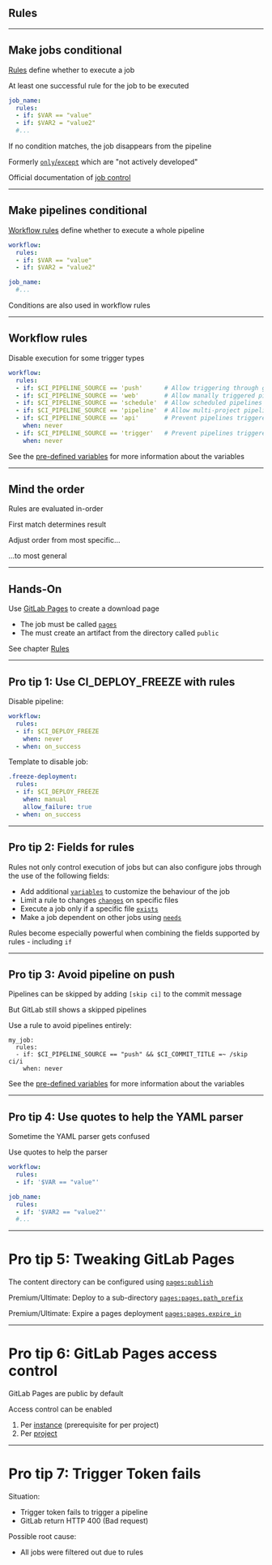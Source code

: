 <!-- .slide: id="gitlab_rules" class="vertical-center" -->

<i class="fa-duotone fa-book-section fa-8x" style="float: right; color: grey;"></i>

## Rules

---

## Make jobs conditional

[Rules](https://docs.gitlab.com/ee/ci/yaml/#rules) define whether to execute a job

At least one successful rule for the job to be executed

```yaml
job_name:
  rules:
  - if: $VAR == "value"
  - if: $VAR2 = "value2"
  #...
```

If no condition matches, the job disappears from the pipeline

Formerly [`only`/`except`](https://docs.gitlab.com/ee/ci/yaml/#only--except) which are "not actively developed"

Official documentation of [job control](https://docs.gitlab.com/ee/ci/jobs/job_control.html)

---

## Make pipelines conditional

[Workflow rules](https://docs.gitlab.com/ee/ci/yaml/#workflow) define whether to execute a whole pipeline

```yaml
workflow:
  rules:
  - if: $VAR == "value"
  - if: $VAR2 = "value2"

job_name:
  #...
```

Conditions are also used in workflow rules 

---

## Workflow rules

Disable execution for some trigger types

```yaml
workflow:
  rules:
  - if: $CI_PIPELINE_SOURCE == 'push'      # Allow triggering through git push
  - if: $CI_PIPELINE_SOURCE == 'web'       # Allow manally triggered pipelines
  - if: $CI_PIPELINE_SOURCE == 'schedule'  # Allow scheduled pipelines
  - if: $CI_PIPELINE_SOURCE == 'pipeline'  # Allow multi-project pipelines
  - if: $CI_PIPELINE_SOURCE == 'api'       # Prevent pipelines triggered through the API
    when: never
  - if: $CI_PIPELINE_SOURCE == 'trigger'   # Prevent pipelines triggered through trigger tokens
    when: never
```

See the [pre-defined variables](https://docs.gitlab.com/ee/ci/variables/predefined_variables.html) for more information about the variables

---

## Mind the order

Rules are evaluated in-order

First match determines result

Adjust order from most specific...

...to most general

---

## Hands-On

Use [GitLab Pages](https://docs.gitlab.com/ee/user/project/pages/) to create a download page

- The job must be called [`pages`](https://docs.gitlab.com/ee/ci/yaml/#pages)
- The must create an artifact from the directory called `public`

See chapter [Rules](/hands-on/2025-05-14/130_rules/exercise/)

---

## Pro tip 1: Use CI_DEPLOY_FREEZE with rules

Disable pipeline:

```yaml
workflow:
  rules:
  - if: $CI_DEPLOY_FREEZE
    when: never
  - when: on_success
```

Template to disable job:

```yaml
.freeze-deployment:
  rules:
  - if: $CI_DEPLOY_FREEZE
    when: manual
    allow_failure: true
  - when: on_success
```

---

## Pro tip 2: Fields for rules

Rules not only control execution of jobs but can also configure jobs through the use of the following fields:

- Add additional [`variables`](https://docs.gitlab.com/ee/ci/yaml/#rulesvariables) to customize the behaviour of the job
- Limit a rule to changes [`changes`](https://docs.gitlab.com/ee/ci/yaml/#ruleschanges) on specific files
- Execute a job only if a specific file [`exists`](https://docs.gitlab.com/ee/ci/yaml/#rulesexists)
- Make a job dependent on other jobs using [`needs`](https://docs.gitlab.com/ee/ci/yaml/#rulesneeds)

Rules become especially powerful when combining the fields supported by rules - including `if`

---

## Pro tip 3: Avoid pipeline on push

Pipelines can be skipped by adding `[skip ci]` to the commit message

But GitLab still shows a skipped pipelines

Use a rule to avoid pipelines entirely:

```
my_job:
  rules:
  - if: $CI_PIPELINE_SOURCE == "push" && $CI_COMMIT_TITLE =~ /skip ci/i
    when: never
```

See the [pre-defined variables](https://docs.gitlab.com/ee/ci/variables/predefined_variables.html) for more information about the variables

---

## Pro tip 4: Use quotes to help the YAML parser

Sometime the YAML parser gets confused

Use quotes to help the parser

```yaml
workflow:
  rules:
  - if: '$VAR == "value"'

job_name:
  rules:
  - if: '$VAR2 == "value2"'
  #...
```

---

# Pro tip 5: Tweaking GitLab Pages

The content directory can be configured using [`pages:publish`](https://docs.gitlab.com/ee/ci/yaml/#pagespublish)

Premium/Ultimate: Deploy to a sub-directory [`pages:pages.path_prefix`](https://docs.gitlab.com/ee/ci/yaml/#pagespagespath_prefix)

Premium/Ultimate: Expire a pages deployment [`pages:pages.expire_in`](https://docs.gitlab.com/ee/ci/yaml/#pagespagesexpire_in)

---

# Pro tip 6: GitLab Pages access control

GitLab Pages are public by default

Access control can be enabled

1. Per [instance](https://docs.gitlab.com/ee/administration/pages/index.html#access-control) (prerequisite for per project)
1. Per [project](https://docs.gitlab.com/ee/user/project/pages/pages_access_control.html)

---

# Pro tip 7: Trigger Token fails

Situation:

- Trigger token fails to trigger a pipeline
- GitLab return HTTP 400 (Bad request)

Possible root cause:

- All jobs were filtered out due to rules
